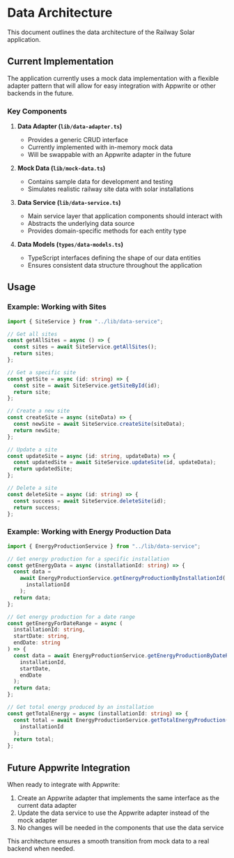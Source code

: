 # Data Architecture

This document outlines the data architecture of the Railway Solar application.

## Current Implementation

The application currently uses a mock data implementation with a flexible adapter pattern that will allow for easy integration with Appwrite or other backends in the future.

### Key Components

1. **Data Adapter (`lib/data-adapter.ts`)**

   - Provides a generic CRUD interface
   - Currently implemented with in-memory mock data
   - Will be swappable with an Appwrite adapter in the future

2. **Mock Data (`lib/mock-data.ts`)**

   - Contains sample data for development and testing
   - Simulates realistic railway site data with solar installations

3. **Data Service (`lib/data-service.ts`)**

   - Main service layer that application components should interact with
   - Abstracts the underlying data source
   - Provides domain-specific methods for each entity type

4. **Data Models (`types/data-models.ts`)**
   - TypeScript interfaces defining the shape of our data entities
   - Ensures consistent data structure throughout the application

## Usage

### Example: Working with Sites

```typescript
import { SiteService } from "../lib/data-service";

// Get all sites
const getAllSites = async () => {
  const sites = await SiteService.getAllSites();
  return sites;
};

// Get a specific site
const getSite = async (id: string) => {
  const site = await SiteService.getSiteById(id);
  return site;
};

// Create a new site
const createSite = async (siteData) => {
  const newSite = await SiteService.createSite(siteData);
  return newSite;
};

// Update a site
const updateSite = async (id: string, updateData) => {
  const updatedSite = await SiteService.updateSite(id, updateData);
  return updatedSite;
};

// Delete a site
const deleteSite = async (id: string) => {
  const success = await SiteService.deleteSite(id);
  return success;
};
```

### Example: Working with Energy Production Data

```typescript
import { EnergyProductionService } from "../lib/data-service";

// Get energy production for a specific installation
const getEnergyData = async (installationId: string) => {
  const data =
    await EnergyProductionService.getEnergyProductionByInstallationId(
      installationId
    );
  return data;
};

// Get energy production for a date range
const getEnergyForDateRange = async (
  installationId: string,
  startDate: string,
  endDate: string
) => {
  const data = await EnergyProductionService.getEnergyProductionByDateRange(
    installationId,
    startDate,
    endDate
  );
  return data;
};

// Get total energy produced by an installation
const getTotalEnergy = async (installationId: string) => {
  const total = await EnergyProductionService.getTotalEnergyProduction(
    installationId
  );
  return total;
};
```

## Future Appwrite Integration

When ready to integrate with Appwrite:

1. Create an Appwrite adapter that implements the same interface as the current data adapter
2. Update the data service to use the Appwrite adapter instead of the mock adapter
3. No changes will be needed in the components that use the data service

This architecture ensures a smooth transition from mock data to a real backend when needed.
